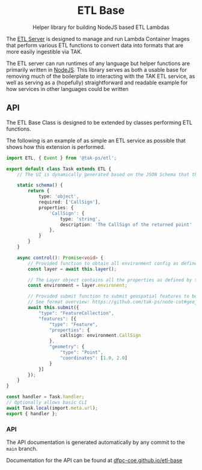 <h1 align=center>ETL Base</h1>

<p align=center>Helper library for building NodeJS based ETL Lambdas</p>

The [ETL Server](https://github.com/dfpc-coe/CloudTAK) is designed to manage and run
Lambda Container Images that perform various ETL functions to convert data into
formats that are more easily ingestible via TAK.

The ETL server can run runtimes of any language but helper functions are primarily
written in [NodeJS](https://nodejs.org/en). This library serves as both a usable
base for removing much of the boilerplate to interacting with the TAK ETL service,
as well as serving as a (hopefully) straightforward and readable example for how
services in other languages could be written

## API

The ETL Base Class is designed to be extended by classes performing ETL functions.

The following is an example of as simple an ETL service as possible that shows
how this extension is performed.

```ts
import ETL, { Event } from '@tak-ps/etl';

export default class Task extends ETL {
    // The UI is dynamically generated based on the JSON Schema that the Lambda provides in the schema method.

    static schema() {
        return {
            type: 'object',
            required: ['CallSign'],
            properties: {
                'CallSign': {
                    type: 'string',
                    description: 'The CallSign of the returned point'
                },
            }
        }
    }

    async control(): Promise<void> {
        // Provided function to obtain all environment config as defined by a user in the UI
        const layer = await this.layer();

        // The Layer object contains all the properties as defined by the Get Layer API
        const environment = layer.environent;

        // Provided submit function to submit geospatial features to be converted to CoT
        // See format overview: https://github.com/tak-ps/node-cot#geojson-spec
        await this.submit({
            "type": "FeatureCollection",
            "features": [{
                "type": "Feature",
                "properties": {
                    callsign: environment.CallSign
                },
                "geometry": {
                    "type": "Point",
                    "coordinates": [1.0, 2.0]
                }
            }]
        });
    }
}

const handler = Task.handler;
// Optionally allows basic CLI
await Task.local(import.meta.url);
export { handler };
```

### API

The API documentation is generated automatically by any commit to the `main` branch.

Documentation for the API can be found at [dfpc-coe.github.io/etl-base](https://dfpc-coe.github.io/etl-base/)

